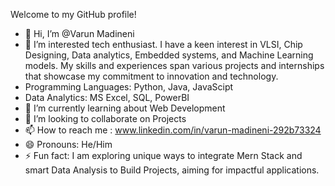 Welcome to my GitHub profile!

- 👋 Hi, I’m @Varun Madineni
- 👀 I’m interested tech enthusiast. I have a keen interest in VLSI, Chip Designing, Data analytics, Embedded systems, and Machine Learning models. My skills and experiences span various projects and internships 
      that showcase my commitment to innovation and technology.
- Programming Languages: Python, Java, JavaScipt
- Data Analytics: MS Excel, SQL, PowerBI
- 🌱 I’m currently learning about Web Development
- 💞️ I’m looking to collaborate on Projects 
- 📫 How to reach me : www.linkedin.com/in/varun-madineni-292b73324
- 😄 Pronouns: He/Him
- ⚡ Fun fact: I am exploring unique ways to integrate Mern Stack and smart Data Analysis to Build Projects, aiming for impactful applications.

<!---
Varun-505/Varun-505 is a ✨ special ✨ repository because its `README.md` (this file) appears on your GitHub profile.
You can click the Preview link to take a look at your changes.
--->
